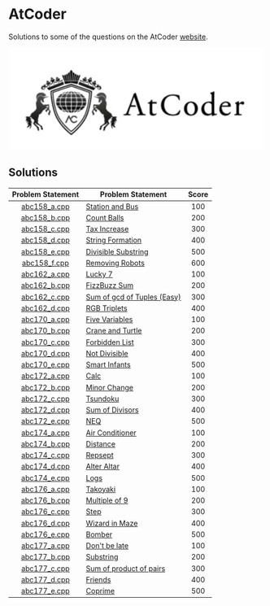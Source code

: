 # AtCoder

Solutions to some of the questions on the AtCoder [website](https://atcoder.jp/ "AtCoder").

<p align="center"><img src="../assets/atcoder.png"></p>

## Solutions

| Problem Statement              | Problem Statement                                                                                    | Score |
|:------------------------------:|------------------------------------------------------------------------------------------------------|:-----:|
| [abc158_a.cpp]                 | [Station and Bus](https://atcoder.jp/contests/abc158/tasks/abc158_a)                                 | 100   |
| [abc158_b.cpp]                 | [Count Balls](https://atcoder.jp/contests/abc158/tasks/abc158_b)                                     | 200   |
| [abc158_c.cpp]                 | [Tax Increase](https://atcoder.jp/contests/abc158/tasks/abc158_c)                                    | 300   |
| [abc158_d.cpp]                 | [String Formation](https://atcoder.jp/contests/abc158/tasks/abc158_d)                                | 400   |
| [abc158_e.cpp]                 | [Divisible Substring](https://atcoder.jp/contests/abc158/tasks/abc158_e)                             | 500   |
| [abc158_f.cpp]                 | [Removing Robots](https://atcoder.jp/contests/abc158/tasks/abc158_f)                                 | 600   |
| [abc162_a.cpp]                 | [Lucky 7](https://atcoder.jp/contests/abc162/tasks/abc162_a)                                         | 100   |
| [abc162_b.cpp]                 | [FizzBuzz Sum](https://atcoder.jp/contests/abc162/tasks/abc162_b)                                    | 200   |
| [abc162_c.cpp]                 | [Sum of gcd of Tuples (Easy)](https://atcoder.jp/contests/abc162/tasks/abc162_c)                     | 300   |
| [abc162_d.cpp]                 | [RGB Triplets](https://atcoder.jp/contests/abc162/tasks/abc162_d)                                    | 400   |
| [abc170_a.cpp]                 | [Five Variables](https://atcoder.jp/contests/abc170/tasks/abc170_a)                                  | 100   |
| [abc170_b.cpp]                 | [Crane and Turtle](https://atcoder.jp/contests/abc170/tasks/abc170_b)                                | 200   |
| [abc170_c.cpp]                 | [Forbidden List](https://atcoder.jp/contests/abc170/tasks/abc170_c)                                  | 300   |
| [abc170_d.cpp]                 | [Not Divisible](https://atcoder.jp/contests/abc170/tasks/abc170_d)                                   | 400   |
| [abc170_e.cpp]                 | [Smart Infants](https://atcoder.jp/contests/abc170/tasks/abc170_e)                                   | 500   |
| [abc172_a.cpp]                 | [Calc](https://atcoder.jp/contests/abc172/tasks/abc172_a)                                            | 100   |
| [abc172_b.cpp]                 | [Minor Change](https://atcoder.jp/contests/abc172/tasks/abc172_b)                                    | 200   |
| [abc172_c.cpp]                 | [Tsundoku](https://atcoder.jp/contests/abc172/tasks/abc172_c)                                        | 300   |
| [abc172_d.cpp]                 | [Sum of Divisors](https://atcoder.jp/contests/abc172/tasks/abc172_d)                                 | 400   |
| [abc172_e.cpp]                 | [NEQ](https://atcoder.jp/contests/abc172/tasks/abc172_e)                                             | 500   |
| [abc174_a.cpp]                 | [Air Conditioner](https://atcoder.jp/contests/abc174/tasks/abc174_a)                                 | 100   |
| [abc174_b.cpp]                 | [Distance](https://atcoder.jp/contests/abc174/tasks/abc174_b)                                        | 200   |
| [abc174_c.cpp]                 | [Repsept](https://atcoder.jp/contests/abc174/tasks/abc174_c)                                         | 300   |
| [abc174_d.cpp]                 | [Alter Altar](https://atcoder.jp/contests/abc174/tasks/abc174_d)                                     | 400   |
| [abc174_e.cpp]                 | [Logs](https://atcoder.jp/contests/abc174/tasks/abc174_e)                                            | 500   |
| [abc176_a.cpp]                 | [Takoyaki](https://atcoder.jp/contests/abc176/tasks/abc176_a)                                        | 100   |
| [abc176_b.cpp]                 | [Multiple of 9](https://atcoder.jp/contests/abc176/tasks/abc176_b)                                   | 200   |
| [abc176_c.cpp]                 | [Step](https://atcoder.jp/contests/abc176/tasks/abc176_c)                                            | 300   |
| [abc176_d.cpp]                 | [Wizard in Maze](https://atcoder.jp/contests/abc176/tasks/abc176_d)                                  | 400   |
| [abc176_e.cpp]                 | [Bomber](https://atcoder.jp/contests/abc176/tasks/abc176_e)                                          | 500   |
| [abc177_a.cpp]                 | [Don't be late](https://atcoder.jp/contests/abc177/tasks/abc177_a)                                   | 100   |
| [abc177_b.cpp]                 | [Substring](https://atcoder.jp/contests/abc177/tasks/abc177_b)                                       | 200   |
| [abc177_c.cpp]                 | [Sum of product of pairs](https://atcoder.jp/contests/abc177/tasks/abc177_c)                         | 300   |
| [abc177_d.cpp]                 | [Friends](https://atcoder.jp/contests/abc177/tasks/abc177_d)                                         | 400   |
| [abc177_e.cpp]                 | [Coprime](https://atcoder.jp/contests/abc177/tasks/abc177_e)                                         | 500   |

[//]: # (Solutions)

[abc158_a.cpp]: Solutions/abc158_a.cpp?ts=4
[abc158_b.cpp]: Solutions/abc158_b.cpp?ts=4
[abc158_c.cpp]: Solutions/abc158_c.cpp?ts=4
[abc158_d.cpp]: Solutions/abc158_d.cpp?ts=4
[abc158_e.cpp]: Solutions/abc158_e.cpp?ts=4
[abc158_f.cpp]: Solutions/abc158_f.cpp?ts=4
[abc162_a.cpp]: Solutions/abc162_a.cpp?ts=4
[abc162_b.cpp]: Solutions/abc162_b.cpp?ts=4
[abc162_c.cpp]: Solutions/abc162_c.cpp?ts=4
[abc162_d.cpp]: Solutions/abc162_d.cpp?ts=4
[abc170_a.cpp]: Solutions/abc170_a.cpp?ts=4
[abc170_b.cpp]: Solutions/abc170_b.cpp?ts=4
[abc170_c.cpp]: Solutions/abc170_c.cpp?ts=4
[abc170_d.cpp]: Solutions/abc170_d.cpp?ts=4
[abc170_e.cpp]: Solutions/abc170_e.cpp?ts=4
[abc172_a.cpp]: Solutions/abc172_a.cpp?ts=4
[abc172_b.cpp]: Solutions/abc172_b.cpp?ts=4
[abc172_c.cpp]: Solutions/abc172_c.cpp?ts=4
[abc172_d.cpp]: Solutions/abc172_d.cpp?ts=4
[abc172_e.cpp]: Solutions/abc172_e.cpp?ts=4
[abc174_a.cpp]: Solutions/abc174_a.cpp?ts=4
[abc174_b.cpp]: Solutions/abc174_b.cpp?ts=4
[abc174_c.cpp]: Solutions/abc174_c.cpp?ts=4
[abc174_d.cpp]: Solutions/abc174_d.cpp?ts=4
[abc174_e.cpp]: Solutions/abc174_e.cpp?ts=4
[abc176_a.cpp]: Solutions/abc176_a.cpp?ts=4
[abc176_b.cpp]: Solutions/abc176_b.cpp?ts=4
[abc176_c.cpp]: Solutions/abc176_c.cpp?ts=4
[abc176_d.cpp]: Solutions/abc176_d.cpp?ts=4
[abc176_e.cpp]: Solutions/abc176_e.cpp?ts=4
[abc177_a.cpp]: Solutions/abc177_a.cpp?ts=4
[abc177_b.cpp]: Solutions/abc177_b.cpp?ts=4
[abc177_c.cpp]: Solutions/abc177_c.cpp?ts=4
[abc177_d.cpp]: Solutions/abc177_d.cpp?ts=4
[abc177_e.cpp]: Solutions/abc177_e.cpp?ts=4

[//]: # (EOF)